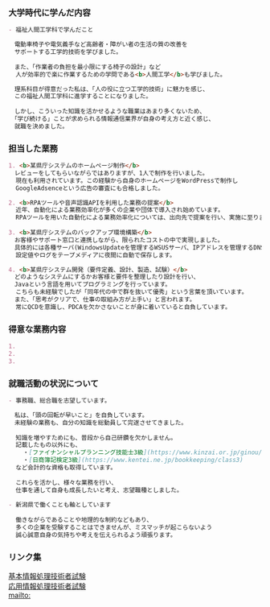 ### 大学時代に学んだ内容
```markdown
- 福祉人間工学科で学んだこと

　電動車椅子や電気義手など高齢者・障がい者の生活の質の改善を
　サポートする工学的技術を学びました。
  
　また、「作業者の負担を最小限にする椅子の設計」など
  人が効率的で楽に作業するための学問である<b>人間工学</b>も学びました。

　理系科目が得意だった私は、「人の役に立つ工学的技術」に魅力を感じ、
　この福祉人間工学科に進学することになりました。
 
　しかし、こういった知識を活かせるような職業はあまり多くないため、
　「学び続ける」ことが求められる情報通信業界が自身の考え方と近く感じ、
　就職を決めました。
```
### 担当した業務
```markdown
1. <b>某県庁システムのホームページ制作</b>
　レビューをしてもらいながらではありますが、1人で制作を行いました。
  現在も利用されています。この経験から自身のホームページをWordPressで制作し
  GoogleAdsenceという広告の審査にも合格しました。

2. <b>RPAツールや音声認識APIを利用した業務の提案</b>
  近年、自動化による業務効率化が多くの企業や団体で導入され始めています。
  RPAツールを用いた自動化による業務効率化については、出向先で提案を行い、実施に至りました。
  
3. <b>某県庁システムのバックアップ環境構築</b>
　お客様やサポート窓口と連携しながら、限られたコストの中で実現しました。
　具体的には各種サーバ(WindowsUpdateを管理するWSUSサーバ、IPアドレスを管理するDNS/DHCPサーバなど)の
  設定値やログをテープメディアに夜間に自動で保存します。 

4. <b>某県庁システム開発（要件定義、設計、製造、試験）</b>
　どのようなシステムにするかお客様と要件を整理したり設計を行い、
　Javaという言語を用いてプログラミングを行っています。
  こちらも未経験でしたが「同年代の中で群を抜いて優秀」という言葉を頂いています。
　また、「思考がクリアで、仕事の取組み方が上手い」と言われます。
  常にQCDを意識し、PDCAを欠かさないことが身に着いていると自負しています。
``` 
### 得意な業務内容
```markdown
1. 
2. 
3. 

``` 
### 就職活動の状況について
```markdown
- 事務職、総合職を志望しています。

　私は、「頭の回転が早いこと」を自負しています。
　未経験の業務も、自分の知識を総動員して完遂させてきました。
  
  知識を増やすためにも、普段から自己研鑽を欠かしません。
  記載したもの以外にも、
    ・[ファイナンシャルプランニング技能士3級](https://www.kinzai.or.jp/ginou/fp/faq)
    ・[日商簿記検定3級](https://www.kentei.ne.jp/bookkeeping/class3)
  など会計的な資格も取得しています。
  
  これらを活かし、様々な業務を行い、
  仕事を通して自身も成長したいと考え、志望職種としました。
 
- 新潟県で働くことも軸としています 　
  
  働きながらであることや地理的な制約などもあり、
  多くの企業を受験することはできませんが、ミスマッチが起こらないよう
  誠心誠意自身の気持ちや考えを伝えられるよう頑張ります。
```
### リンク集
[基本情報処理技術者試験](https://www.jitec.ipa.go.jp/1_08gaiyou/_index_gaiyou.html)<br>
[応用情報処理技術者試験](https://www.jitec.ipa.go.jp/1_11seido/ap.html)<br>
[mailto:](mailto:takahashikuq2020@gmail.com)<br>
